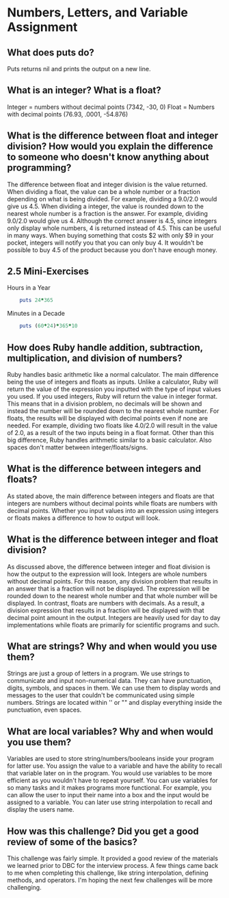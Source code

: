 # Numbers, Letters, and Variable Assignment

## What does puts do?

Puts returns nil and prints the output on a new line.

## What is an integer? What is a float?

Integer = numbers without decimal points (7342, -30, 0)
Float = Numbers with decimal points (76.93, .0001, -54.876)

## What is the difference between float and integer division? How would you explain the difference to someone who doesn't know anything about programming?

The difference between float and integer division is the value returned. When dividing a float, the value can be a whole number or a fraction depending on what is being divided. For example, dividing a 9.0/2.0 would give us 4.5. When dividing a integer, the value is rounded down to the nearest whole number is a fraction is the answer. For example, dividing 9.0/2.0 would give us 4. Although the correct answer is 4.5, since integers only display whole numbers, 4 is returned instead of 4.5. This can be useful in many ways. When buying something that costs $2 with only $9 in your pocket, integers will notify you that you can only buy 4. It wouldn't be possible to buy 4.5 of the product because you don't have enough money.

## 2.5 Mini-Exercises
Hours in a Year

```ruby
	puts 24*365
```

Minutes in a Decade

```ruby
	puts (60*24)*365*10
```

## How does Ruby handle addition, subtraction, multiplication, and division of numbers?

Ruby handles basic arithmetic like a normal calculator. The main difference being the use of integers and floats as inputs. Unlike a calculator, Ruby will return the value of the expression you inputted with the type of input values you used. If you used integers, Ruby will return the value in integer format. This means that in a division problem, no decimals will be shown and instead the number will be rounded down to the nearest whole number. For floats, the results will be displayed with decimal points even if none are needed. For example, dividing two floats like 4.0/2.0 will result in the value of 2.0, as a result of the two inputs being in a float format. Other than this big difference, Ruby handles arithmetic similar to a basic calculator. Also spaces don't matter between integer/floats/signs. 

## What is the difference between integers and floats?

As stated above, the main difference between integers and floats are that integers are numbers without decimal points while floats are numbers with decimal points. Whether you input values into an expression using integers or floats makes a difference to how to output will look. 

## What is the difference between integer and float division?

As discussed above, the difference between integer and float division is how the output to the expression will look. Integers are whole numbers without decimal points. For this reason, any division problem that results in an answer that is a fraction will not be displayed. The expression will be rounded down to the nearest whole number and that whole number will be displayed. In contrast, floats are numbers with decimals. As a result, a division expression that results in a fraction will be displayed with that decimal point amount in the output. Integers are heavily used for day to day implementations while floats are primarily for scientific programs and such. 

## What are strings? Why and when would you use them?

Strings are just a group of letters in a program. We use strings to communicate and input non-numerical data. They can have punctuation, digits, symbols, and spaces in them. We can use them to display words and messages to the user that couldn't be communicated using simple numbers. Strings are located within '' or "" and display everything inside the punctuation, even spaces. 

## What are local variables? Why and when would you use them?

Variables are used to store string/numbers/booleans inside your program for latter use. You assign the value to a variable and have the ability to recall that variable later on in the program. You would use variables to be more efficient as you wouldn't have to repeat yourself. You can use variables for so many tasks and it makes programs more functional. For example, you can allow the user to input their name into a box and the input would be assigned to a variable. You can later use string interpolation to recall and display the users name.  

## How was this challenge? Did you get a good review of some of the basics?

This challenge was fairly simple. It provided a good review of the materials we learned prior to DBC for the interview process. A few things came back to me when completing this challenge, like string interpolation, defining methods, and operators. I'm hoping the next few challenges will be more challenging. 
